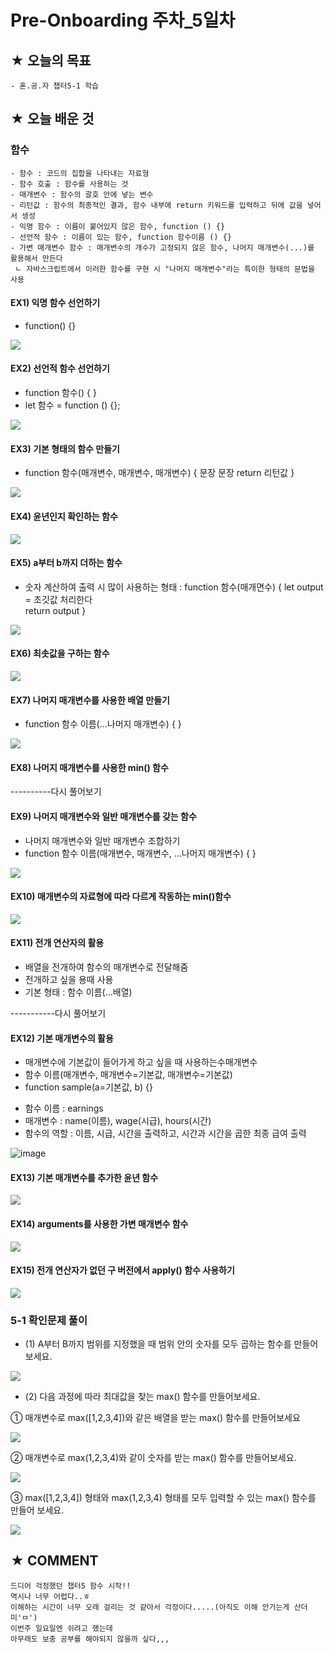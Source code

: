 # Pre-Onboarding 주차_5일차

## ★ 오늘의 목표

```
- 혼.공.자 챕터5-1 학습
```

## ★ 오늘 배운 것

### 함수
```
- 함수 : 코드의 집합을 나타내는 자료형
- 함수 호출 : 함수를 사용하는 것
- 매개변수 : 함수의 괄호 안에 넣는 변수
- 리턴값 : 함수의 최종적인 결과, 함수 내부에 return 키워드를 입력하고 뒤에 값을 넣어서 생성
- 익명 함수 : 이름이 붙어있지 않은 함수, function () {}
- 선언적 함수 : 이름이 있는 함수, function 함수이름 () {}
- 가변 매개변수 함수 : 매개변수의 개수가 고정되지 않은 함수, 나머지 매개변수(...)를 활용해서 만든다
 ㄴ 자바스크립트에서 이러한 함수를 구현 시 "나머지 매개변수"라는 특이한 형태의 문법을 사용
```

#### EX1) 익명 함수 선언하기
 * function() {}
 
![](https://user-images.githubusercontent.com/117563796/201283946-13e9470e-f260-44bc-a6a8-250e0c834ab4.png)

#### EX2) 선언적 함수 선언하기
 * function 함수() {
   }
 * let 함수 = function () {};

![](https://user-images.githubusercontent.com/117563796/201285825-1a578229-d886-472f-9cf0-96feb81da8af.png)

#### EX3) 기본 형태의 함수 만들기
 * function 함수(매개변수, 매개변수, 매개변수) {
     문장
     문장
     return 리턴값
   }

![](https://user-images.githubusercontent.com/117563796/201287085-70dff430-da2f-4bdc-aeab-e9e8041ccd3e.png)

#### EX4) 윤년인지 확인하는 함수

![](https://user-images.githubusercontent.com/117563796/201287892-9ed28885-5d9c-44af-ac4c-dfd63d8d149c.png)

#### EX5) a부터 b까지 더하는 함수
 * 숫자 계산하여 출력 시 많이 사용하는 형태
  : function 함수(매개면수) {
      let output = 초깃값
      처리한다      
      return output
    }  

![](https://user-images.githubusercontent.com/117563796/201288495-dfcbd2c9-d7c4-43c3-b5fb-5268ef733aab.png)

#### EX6) 최솟값을 구하는 함수

![](https://user-images.githubusercontent.com/117563796/201289384-05fe74cc-a696-402a-b865-c8f5d85532d1.png)

#### EX7) 나머지 매개변수를 사용한 배열 만들기
 * function 함수 이름(...나머지 매개변수) { }

![](https://user-images.githubusercontent.com/117563796/201289959-9152b039-b1e8-4bc4-afc0-3814d1717900.png)

#### EX8) 나머지 매개변수를 사용한 min() 함수

----------다시 풀어보기

#### EX9) 나머지 매개변수와 일반 매개변수를 갖는 함수
 * 나머지 매개변수와 일반 매개변수 조합하기
 * function 함수 이름(매개변수, 매개변수, ...나머지 매개변수) { }

![](https://user-images.githubusercontent.com/117563796/201294264-560debe4-b1b2-4320-8a31-33fabdf3e066.png)


#### EX10) 매개변수의 자료형에 따라 다르게 작동하는 min()함수

![](https://user-images.githubusercontent.com/117563796/201318505-bbf47bee-5048-4332-996e-7b247de8374b.png)

#### EX11) 전개 연산자의 활용
 * 배열을 전개하여 함수의 매개변수로 전달해줌
 * 전개하고 싶을 용때 사용
 * 기본 형태
  : 함수 이름(...배열)
 
 -----------다시 풀어보기
 
#### EX12) 기본 매개변수의 활용
 * 매개변수에 기본값이 들어가게 하고 싶을 때 사용하는수매개변수
 * 함수 이름(매개변수, 매개변수=기본값, 매개변수=기본값)
 * function sample(a=기본값, b) {}

 - 함수 이름 : earnings
 - 매개변수 : name(이름), wage(시급), hours(시간)
 - 함수의 역할 : 이름, 시급, 시간을 출력하고, 시간과 시간을 곱한 최종 급여 출력
  
![image](https://user-images.githubusercontent.com/117563796/201306751-36d074c2-1597-4240-a13d-f66ceffa1341.png)

#### EX13) 기본 매개변수를 추가한 윤년 함수
 
![](https://user-images.githubusercontent.com/117563796/201308975-282eb74e-4c96-4712-b267-bee28fcf10b2.png)
 
#### EX14) arguments를 사용한 가변 매개변수 함수
  
![](https://user-images.githubusercontent.com/117563796/201309751-3f0b144c-3384-409c-b470-079bb6dac3b2.png)

#### EX15) 전개 연산자가 없던 구 버전에서 apply() 함수 사용하기

![](https://user-images.githubusercontent.com/117563796/201310486-285e1c89-b330-4894-9a67-bf41540864ad.png)

### 5-1 확인문제 풀이

* (1) A부터 B까지 범위를 지정했을 때 범위 안의 숫자를 모두 곱하는 함수를 만들어보세요.

![](https://user-images.githubusercontent.com/117563796/201313515-8ef42681-05d0-4751-a933-f0994588754e.png)

* (2) 다음 과정에 따라 최대값을 찾는 max() 함수를 만들어보세요.
 
 ① 매개변수로 max([1,2,3,4])와 같은 배열을 받는 max() 함수를 만들어보세요

![](https://user-images.githubusercontent.com/117563796/201319559-04ae91de-e100-4d78-a538-4f9554eb5c10.png)

 ② 매개변수로 max(1,2,3,4)와 같이 숫자를 받는 max() 함수를 만들어보세요.
 
![](https://user-images.githubusercontent.com/117563796/201319375-88c7d002-e5bf-43a9-af24-a27b814e3ea3.png)


 ③ max([1,2,3,4]) 형태와 max(1,2,3,4) 형태를 모두 입력할 수 있는 max() 함수를 만들어 보세요.
 
![](https://user-images.githubusercontent.com/117563796/201319194-db1f117b-8462-49a3-a828-d7803c5ecc68.png)

## ★ COMMENT
```
드디어 걱정했던 챕터5 함수 시작!!
역시나 너무 어렵다..ㅎ
이해하는 시간이 너무 오래 걸리는 것 같아서 걱정이다.....(아직도 이해 안가는게 산더미'ㅁ')
이번주 일요일엔 쉬려고 했는데
아무래도 보충 공부를 해야되지 않을까 싶다,,,
```
